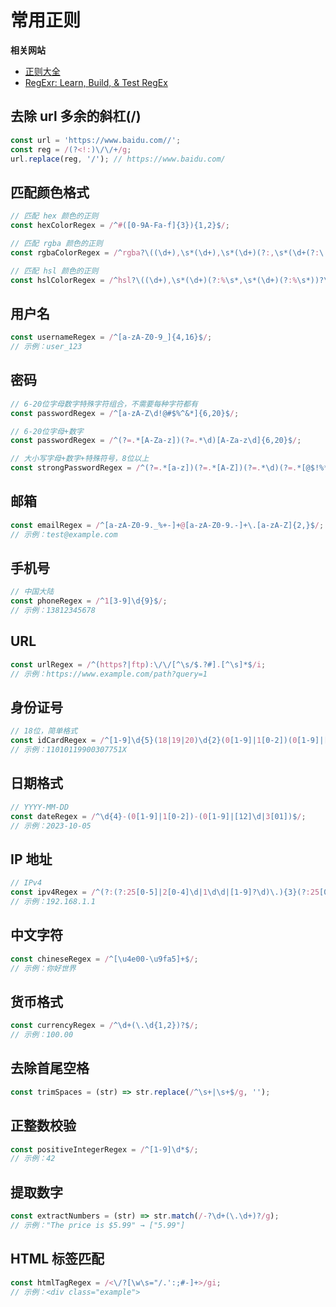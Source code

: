 # 常用正则

**相关网站**

- [正则大全](https://any-rule.vercel.app/)
- [RegExr: Learn, Build, & Test RegEx](https://regexr.com/)

## 去除 url 多余的斜杠(/)

```js
const url = 'https://www.baidu.com//';
const reg = /(?<!:)\/\/+/g;
url.replace(reg, '/'); // https://www.baidu.com/
```

## 匹配颜色格式

```js
// 匹配 hex 颜色的正则
const hexColorRegex = /^#([0-9A-Fa-f]{3}){1,2}$/;

// 匹配 rgba 颜色的正则
const rgbaColorRegex = /^rgba?\((\d+),\s*(\d+),\s*(\d+)(?:,\s*(\d+(?:\.\d+)?))?\)$/;

// 匹配 hsl 颜色的正则
const hslColorRegex = /^hsl?\((\d+),\s*(\d+)(?:%\s*,\s*(\d+)(?:%\s*))?\)$/;
```

## 用户名

```js
const usernameRegex = /^[a-zA-Z0-9_]{4,16}$/;
// 示例：user_123
```


## 密码

```js
// 6-20位字母数字特殊字符组合，不需要每种字符都有
const passwordRegex = /^[a-zA-Z\d!@#$%^&*]{6,20}$/;

// 6-20位字母+数字
const passwordRegex = /^(?=.*[A-Za-z])(?=.*\d)[A-Za-z\d]{6,20}$/;

// 大小写字母+数字+特殊符号，8位以上
const strongPasswordRegex = /^(?=.*[a-z])(?=.*[A-Z])(?=.*\d)(?=.*[@$!%*?&])[A-Za-z\d@$!%*?&]{8,}$/;
```

## 邮箱

```js
const emailRegex = /^[a-zA-Z0-9._%+-]+@[a-zA-Z0-9.-]+\.[a-zA-Z]{2,}$/;
// 示例：test@example.com
```

## 手机号

```js
// 中国大陆
const phoneRegex = /^1[3-9]\d{9}$/;
// 示例：13812345678
```

## URL

```js
const urlRegex = /^(https?|ftp):\/\/[^\s/$.?#].[^\s]*$/i;
// 示例：https://www.example.com/path?query=1
```

## 身份证号

```js
// 18位，简单格式
const idCardRegex = /^[1-9]\d{5}(18|19|20)\d{2}(0[1-9]|1[0-2])(0[1-9]|[12]\d|3[01])\d{3}[\dXx]$/;
// 示例：11010119900307751X
```

## 日期格式

```js
// YYYY-MM-DD
const dateRegex = /^\d{4}-(0[1-9]|1[0-2])-(0[1-9]|[12]\d|3[01])$/;
// 示例：2023-10-05
```

## IP 地址

```js
// IPv4
const ipv4Regex = /^(?:(?:25[0-5]|2[0-4]\d|1\d\d|[1-9]?\d)\.){3}(?:25[0-5]|2[0-4]\d|1\d\d|[1-9]?\d)$/;
// 示例：192.168.1.1
```

## 中文字符

```js
const chineseRegex = /^[\u4e00-\u9fa5]+$/;
// 示例：你好世界
```

## 货币格式

```js
const currencyRegex = /^\d+(\.\d{1,2})?$/;
// 示例：100.00
```

## 去除首尾空格

```js
const trimSpaces = (str) => str.replace(/^\s+|\s+$/g, '');
```

## 正整数校验

```js
const positiveIntegerRegex = /^[1-9]\d*$/;
// 示例：42
```

## 提取数字

```js
const extractNumbers = (str) => str.match(/-?\d+(\.\d+)?/g);
// 示例："The price is $5.99" → ["5.99"]
```

## HTML 标签匹配

```js
const htmlTagRegex = /<\/?[\w\s="/.':;#-]+>/gi;
// 示例：<div class="example">
```

